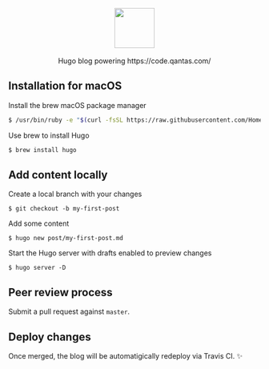 <p align="center">
  <img src="https://qantasairways.github.io/img/qantas-code-logo.svg" height="80"/>
  <br />
  <br />
  Hugo blog powering https://code.qantas.com/
 </p>


## Installation for macOS

Install the brew macOS package manager

```sh
$ /usr/bin/ruby -e "$(curl -fsSL https://raw.githubusercontent.com/Homebrew/install/master/install)"
```

Use brew to install Hugo

```sh
$ brew install hugo
```

## Add content locally

Create a local branch with your changes

```
$ git checkout -b my-first-post
```

Add some content

```
$ hugo new post/my-first-post.md
```

Start the Hugo server with drafts enabled to preview changes

```
$ hugo server -D
```

## Peer review process

Submit a pull request against `master`. 

## Deploy changes

Once merged, the blog will be automatigically redeploy via Travis CI. ✨


